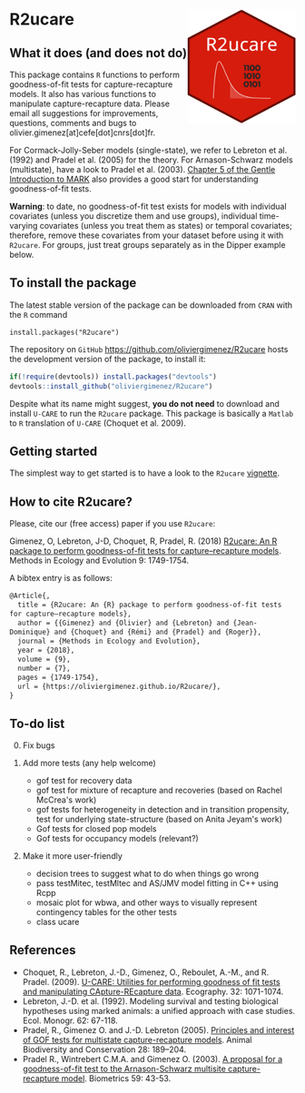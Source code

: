 # R2ucare <img src="man/figures/logo.png" align="right" width="190" height="200"/>

## What it does (and does not do)

This package contains `R` functions to perform goodness-of-fit tests for capture-recapture models. It also has various functions to manipulate capture-recapture data. Please email all suggestions for improvements, questions, comments and bugs to olivier.gimenez[at]cefe[dot]cnrs[dot]fr.

For Cormack-Jolly-Seber models (single-state), we refer to Lebreton et al. (1992) and Pradel et al. (2005) for the theory. 
For Arnason-Schwarz models (multistate), have a look to Pradel et al. (2003). [Chapter 5 of the Gentle Introduction to MARK](http://www.phidot.org/software/mark/docs/book/pdf/chap5.pdf) also provides a good start for understanding goodness-of-fit tests. 

**Warning**: to date, no goodness-of-fit test exists for models with individual covariates (unless you discretize them and use groups), individual time-varying covariates (unless you treat them as states) or temporal covariates; therefore, remove these covariates from your dataset before using it with `R2ucare`. For groups, just treat groups separately as in the Dipper example below. 

## To install the package

The latest stable version of the package can be downloaded from `CRAN` with the `R` command
```
install.packages("R2ucare")
```

The repository on `GitHub` https://github.com/oliviergimenez/R2ucare hosts the development version of the package, to install it:
```R
if(!require(devtools)) install.packages("devtools")
devtools::install_github("oliviergimenez/R2ucare")
```

Despite what its name might suggest, **you do not need** to download and install `U-CARE` to run the `R2ucare` package. 
This package is basically a `Matlab` to `R` translation of `U-CARE` (Choquet et al. 2009). 

## Getting started

The simplest way to get started is to have a look to the 
`R2ucare` [vignette](https://oliviergimenez.github.io/R2ucare/articles/vignette_R2ucare.html).

## How to cite R2ucare?

Please, cite our (free access) paper if you use `R2ucare`:

Gimenez, O, Lebreton, J-D, Choquet, R, Pradel, R. (2018) [R2ucare: An R package to perform goodness-of-fit tests for capture–recapture models](https://besjournals.onlinelibrary.wiley.com/doi/abs/10.1111/2041-210X.13014). Methods in Ecology and Evolution 9: 1749-1754.

A bibtex entry is as follows:

```
@Article{,
  title = {R2ucare: An {R} package to perform goodness-of-fit tests for capture–recapture models},
  author = {{Gimenez} and {Olivier} and {Lebreton} and {Jean-Dominique} and {Choquet} and {Rémi} and {Pradel} and {Roger}},
  journal = {Methods in Ecology and Evolution},
  year = {2018},
  volume = {9},
  number = {7},
  pages = {1749-1754},
  url = {https://oliviergimenez.github.io/R2ucare/},
}
```

## To-do list

0. Fix bugs

1. Add more tests (any help welcome)
    + gof test for recovery data
    + gof test for mixture of recapture and recoveries (based on Rachel McCrea's work)
    + gof tests for heterogeneity in detection and in transition propensity, test for underlying state-structure (based on Anita Jeyam's work)
    + Gof tests for closed pop models
    + Gof tests for occupancy models (relevant?)

2. Make it more user-friendly
    + decision trees to suggest what to do when things go wrong 
    + pass testMitec, testMltec and AS/JMV model fitting in C++ using Rcpp
    + mosaic plot for wbwa, and other ways to visually represent contingency tables for the other tests
    + class ucare


## References 

* Choquet, R., Lebreton, J.-D., Gimenez, O., Reboulet, A.-M., and R. Pradel. (2009). [U-CARE: Utilities for performing goodness of fit tests and manipulating CApture-REcapture data](https://dl.dropboxusercontent.com/u/23160641/my-pubs/Choquetetal2009UCARE.pdf). Ecography. 32: 1071-1074.
* Lebreton, J.-D. et al. (1992). Modeling survival and testing biological hypotheses using marked animals: a unified approach with case studies. Ecol. Monogr. 62: 67-118.
* Pradel, R., Gimenez O. and J.-D. Lebreton (2005). [Principles and interest of GOF tests for multistate capture-recapture models](https://dl.dropboxusercontent.com/u/23160641/my-pubs/Pradeletal2005ABC.pdf). Animal Biodiversity and Conservation 28: 189–204.
* Pradel R., Wintrebert C.M.A. and Gimenez O. (2003). [A proposal for a goodness-of-fit test to the Arnason-Schwarz multisite capture-recapture model](https://dl.dropboxusercontent.com/u/23160641/my-pubs/Pradeletal2003Biometrics.pdf). Biometrics 59: 43-53.


